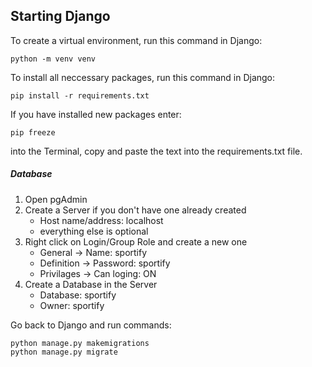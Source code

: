## Starting Django

To create a virtual environment, run this command in Django: <br> 
```
python -m venv venv
```
To install all neccessary packages, run this command in Django: <br> 
```
pip install -r requirements.txt
```
If you have installed new packages enter:
```
pip freeze 
```
into the Terminal, copy and paste the text into the requirements.txt file.
##### Database
1. Open pgAdmin
2. Create a Server if you don't have one already created
   - Host name/address: localhost
   - everything else is optional
3. Right click on Login/Group Role and create a new one
   - General -> Name: sportify
   - Definition -> Password: sportify
   - Privilages -> Can loging: ON
4. Create a Database in the Server 
   - Database: sportify
   - Owner: sportify

Go back to Django and run commands:
```
python manage.py makemigrations
python manage.py migrate
```
